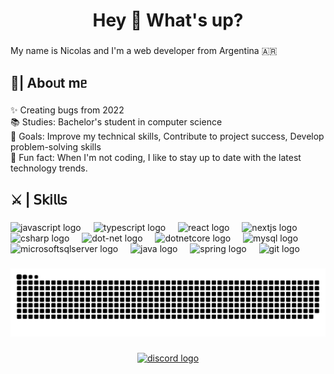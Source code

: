 <h1 align="center">Hey 👋 What's up?</h1>

###

<p align="left">My name is Nicolas and I'm a web developer from Argentina 🇦🇷</p>

###

<h2 align="left">🔰| Aboᥙt mᥱ</h2>

###

<p align="left">✨ Creating bugs from 2022<br>📚 Studies: Bachelor's student in computer science<br>🎯 Goals: Improve my technical skills, Contribute to project success, Develop problem-solving skills<br>🎲 Fun fact: When I'm not coding, I like to stay up to date with the latest technology trends.</p>

###

<h2 align="left">⚔️ | 𝖲𝗄𝗂𝗅𝗅𝗌</h2>

###

<div align="left">
  <img src="https://cdn.jsdelivr.net/gh/devicons/devicon/icons/javascript/javascript-original.svg" height="40" alt="javascript logo"  />
  <img width="12" />
  <img src="https://cdn.jsdelivr.net/gh/devicons/devicon/icons/typescript/typescript-original.svg" height="40" alt="typescript logo"  />
  <img width="12" />
  <img src="https://cdn.jsdelivr.net/gh/devicons/devicon/icons/react/react-original.svg" height="40" alt="react logo"  />
  <img width="12" />
  <img src="https://cdn.jsdelivr.net/gh/devicons/devicon/icons/nextjs/nextjs-original.svg" height="40" alt="nextjs logo"  />
  <img width="12" />
  <img src="https://cdn.jsdelivr.net/gh/devicons/devicon/icons/csharp/csharp-original.svg" height="40" alt="csharp logo"  />
  <img width="12" />
  <img src="https://cdn.jsdelivr.net/gh/devicons/devicon/icons/dot-net/dot-net-original.svg" height="40" alt="dot-net logo"  />
  <img width="12" />
  <img src="https://cdn.jsdelivr.net/gh/devicons/devicon/icons/dotnetcore/dotnetcore-original.svg" height="40" alt="dotnetcore logo"  />
  <img width="12" />
  <img src="https://cdn.jsdelivr.net/gh/devicons/devicon/icons/mysql/mysql-original.svg" height="40" alt="mysql logo"  />
  <img width="12" />
  <img src="https://cdn.jsdelivr.net/gh/devicons/devicon/icons/microsoftsqlserver/microsoftsqlserver-plain.svg" height="40" alt="microsoftsqlserver logo"  />
  <img width="12" />
  <img src="https://cdn.jsdelivr.net/gh/devicons/devicon/icons/java/java-original.svg" height="40" alt="java logo"  />
  <img width="12" />
  <img src="https://cdn.jsdelivr.net/gh/devicons/devicon/icons/spring/spring-original.svg" height="40" alt="spring logo"  />
  <img width="12" />
  <img src="https://cdn.jsdelivr.net/gh/devicons/devicon/icons/git/git-original.svg" height="40" alt="git logo"  />
</div>

###

<img src="https://raw.githubusercontent.com/Bambidev/Bambidev/output/snake.svg" alt="Snake animation" />

###

<div align="center">
  <a href="intbambi" target="_blank">
    <img src="https://img.shields.io/static/v1?message=intbambi&logo=discord&label=user&color=7289DA&logoColor=&labelColor=white&style=flat" height="40" alt="discord logo"  />
  </a>
</div>

###
